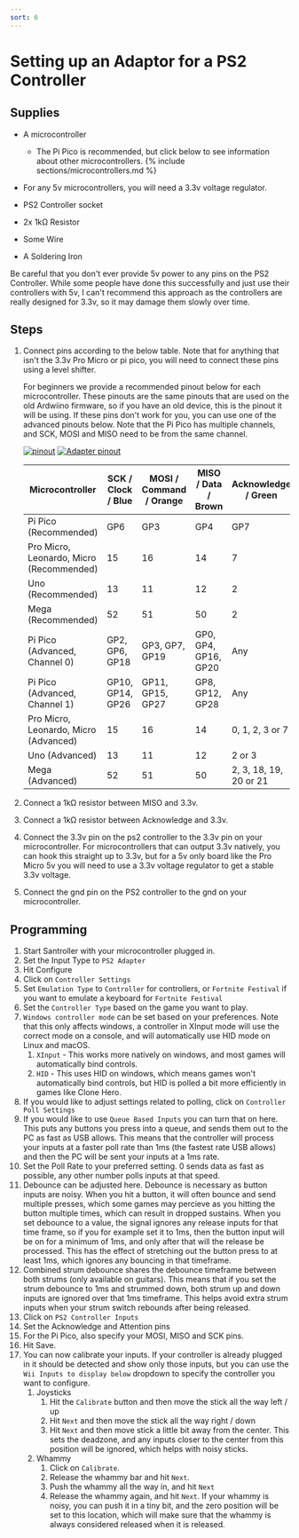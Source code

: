 ```yaml
---
sort: 6
---
```


# Setting up an Adaptor for a PS2 Controller

## Supplies

- A microcontroller

  - The Pi Pico is recommended, but click below to see information about other microcontrollers.
    {% include sections/microcontrollers.md %}

- For any 5v microcontrollers, you will need a 3.3v voltage regulator.
- PS2 Controller socket
- 2x 1kΩ Resistor
- Some Wire
- A Soldering Iron

Be careful that you don't ever provide 5v power to any pins on the PS2 Controller. While some people have done this successfully and just use their controllers with 5v, I can't recommend this approach as the controllers are really designed for 3.3v, so it may damage them slowly over time.

## Steps

1. Connect pins according to the below table. Note that for anything that isn't the 3.3v Pro Micro or pi pico, you will need to connect these pins using a level shifter.

   For beginners we provide a recommended pinout below for each microcontroller. These pinouts are the same pinouts that are used on the old Ardwiino firmware, so if you have an old device, this is the pinout it will be using.
   If these pins don't work for you, you can use one of the advanced pinouts below. Note that the Pi Pico has multiple channels, and SCK, MOSI and MISO need to be from the same channel.

   [![pinout](/assets/images/ps2.png)](/assets/images/ps2.png) [![Adapter pinout](/assets/images/ps2-pinout.png)](/assets/images/ps2-pinout.png)

   | Microcontroller                          | SCK / Clock / Blue | MOSI / Command / Orange | MISO / Data / Brown  | Acknowledge / Green    | Attention / Yellow |
   | ---------------------------------------- | ------------------ | ----------------------- | -------------------- | ---------------------- | ------------------ |
   | Pi Pico (Recommended)                    | GP6                | GP3                     | GP4                  | GP7                    | GP10               |
   | Pro Micro, Leonardo, Micro (Recommended) | 15                 | 16                      | 14                   | 7                      | 10                 |
   | Uno (Recommended)                        | 13                 | 11                      | 12                   | 2                      | 10                 |
   | Mega (Recommended)                       | 52                 | 51                      | 50                   | 2                      | 10                 |
   | Pi Pico (Advanced, Channel 0)            | GP2, GP6, GP18     | GP3, GP7, GP19          | GP0, GP4, GP16, GP20 | Any                    | Any                |
   | Pi Pico (Advanced, Channel 1)            | GP10, GP14, GP26   | GP11, GP15, GP27        | GP8, GP12, GP28      | Any                    | Any                |
   | Pro Micro, Leonardo, Micro (Advanced)    | 15                 | 16                      | 14                   | 0, 1, 2, 3 or 7        | Any                |
   | Uno (Advanced)                           | 13                 | 11                      | 12                   | 2 or 3                 | Any                |
   | Mega (Advanced)                          | 52                 | 51                      | 50                   | 2, 3, 18, 19, 20 or 21 | Any                |

2. Connect a 1kΩ resistor between MISO and 3.3v.
3. Connect a 1kΩ resistor between Acknowledge and 3.3v.
4. Connect the 3.3v pin on the ps2 controller to the 3.3v pin on your microcontroller. For microcontrollers that can output 3.3v natively, you can hook this straight up to 3.3v, but for a 5v only board like the Pro Micro 5v you will need to use a 3.3v voltage regulator to get a stable 3.3v voltage.
5. Connect the gnd pin on the PS2 controller to the gnd on your microcontroller.

## Programming

1.  Start Santroller with your microcontroller plugged in.
2.  Set the Input Type to `PS2 Adapter`
3.  Hit Configure
4.  Click on `Controller Settings`
5.  Set `Emulation Type` to `Controller` for controllers, or `Fortnite Festival` if you want to emulate a keyboard for `Fortnite Festival`
6.  Set the `Controller Type` based on the game you want to play.
7.  `Windows controller mode` can be set based on your preferences. Note that this only affects windows, a controller in XInput mode will use the correct mode on a console, and will automatically use HID mode on Linux and macOS.
    1. `XInput` - This works more natively on windows, and most games will automatically bind controls.
    2. `HID` - This uses HID on windows, which means games won't automatically bind controls, but HID is polled a bit more efficiently in games like Clone Hero.
8.  If you would like to adjust settings related to polling, click on `Controller Poll Settings`
9.  If you would like to use `Queue Based Inputs` you can turn that on here. This puts any buttons you press into a queue, and sends them out to the PC as fast as USB allows. This means that the controller will process your inputs at a faster poll rate than 1ms (the fastest rate USB allows) and then the PC will be sent your inputs at a 1ms rate.
10. Set the Poll Rate to your preferred setting. 0 sends data as fast as possible, any other number polls inputs at that speed.
11. Debounce can be adjusted here. Debounce is necessary as button inputs are noisy. When you hit a button, it will often bounce and send multiple presses, which some games may percieve as you hitting the button multiple times, which can result in dropped sustains. When you set debounce to a value, the signal ignores any release inputs for that time frame, so if you for example set it to 1ms, then the button input will be on for a minimum of 1ms, and only after that will the release be processed. This has the effect of stretching out the button press to at least 1ms, which ignores any bouncing in that timeframe.
12. Combined strum debounce shares the debounce timeframe between both strums (only available on guitars). This means that if you set the strum debounce to 1ms and strummed down, both strum up and down inputs are ignored over that 1ms timeframe. This helps avoid extra strum inputs when your strum switch rebounds after being released.
13. Click on `PS2 Controller Inputs`
14. Set the Acknowledge and Attention pins
15. For the Pi Pico, also specify your MOSI, MISO and SCK pins.
16. Hit Save.
17. You can now calibrate your inputs. If your controller is already plugged in it should be detected and show only those inputs, but you can use the `Wii Inputs to display below` dropdown to specify the controller you want to configure.
    1.  Joysticks
        1.  Hit the `Calibrate` button and then move the stick all the way left / up
        2.  Hit `Next` and then move the stick all the way right / down
        3.  Hit `Next` and then move stick a little bit away from the center. This sets the deadzone, and any inputs closer to the center from this position will be ignored, which helps with noisy sticks.
    2.  Whammy
        1.  Click on `Calibrate`.
        2.  Release the whammy bar and hit `Next`.
        3.  Push the whammy all the way in, and hit `Next`
        4.  Release the whammy again, and hit `Next`. If your whammy is noisy, you can push it in a tiny bit, and the zero position will be set to this location, which will make sure that the whammy is always considered released when it is released.
